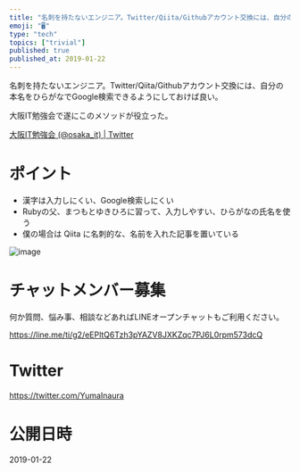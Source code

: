 ```yaml
---
title: "名刺を持たないエンジニア。Twitter/Qiita/Githubアカウント交換には、自分の本名をひらがなでGoogle検索できるようにして"
emoji: "🖥"
type: "tech"
topics: ["trivial"]
published: true
published_at: 2019-01-22
---
```


名刺を持たないエンジニア。Twitter/Qiita/Githubアカウント交換には、自分の本名をひらがなでGoogle検索できるようにしておけば良い。

大阪IT勉強会で遂にこのメソッドが役立った。

[大阪IT勉強会 (@osaka_it) | Twitter](https://twitter.com/osaka_it)

# ポイント

- 漢字は入力しにくい、Google検索しにくい
- Rubyの父、まつもとゆきひろに習って、入力しやすい、ひらがなの氏名を使う
- 僕の場合は Qiita に名刺的な、名前を入れた記事を置いている

![image](https://user-images.githubusercontent.com/13635059/51511098-47567000-1e43-11e9-90d0-63d31afaab92.png)










<!-- Update From Qiita API -->

# チャットメンバー募集


何か質問、悩み事、相談などあればLINEオープンチャットもご利用ください。

https://line.me/ti/g2/eEPltQ6Tzh3pYAZV8JXKZqc7PJ6L0rpm573dcQ





# Twitter


https://twitter.com/YumaInaura


<!-- Update From Qiita API -->



# 公開日時

2019-01-22
